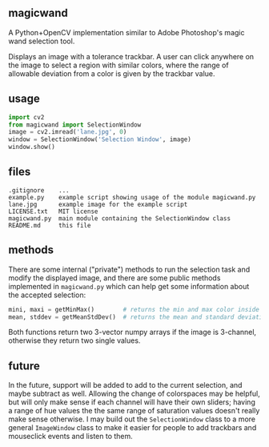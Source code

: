 ## magicwand
A Python+OpenCV implementation similar to Adobe Photoshop's magic wand selection tool.

Displays an image with a tolerance trackbar. A user can click anywhere on the image to select a region with similar colors, where the range of allowable deviation from a color is given by the trackbar value.

## usage

```python
import cv2
from magicwand import SelectionWindow
image = cv2.imread('lane.jpg', 0)
window = SelectionWindow('Selection Window', image)
window.show()
```

## files

```
.gitignore    ...
example.py    example script showing usage of the module magicwand.py
lane.jpg      example image for the example script
LICENSE.txt   MIT license
magicwand.py  main module containing the SelectionWindow class
README.md     this file
```

## methods

There are some internal ("private") methods to run the selection task and modify the displayed image, and there are some public methods implemented in `magicwand.py` which can help get some information about the accepted selection:  

```python
mini, maxi = getMinMax()        # returns the min and max color inside the selection
mean, stddev = getMeanStdDev()  # returns the mean and standard deviation of color inside the selection
```

Both functions return two 3-vector numpy arrays if the image is 3-channel, otherwise they return two single values.

## future

In the future, support will be added to add to the current selection, and maybe subtract as well. Allowing the change of colorspaces may be helpful, but will only make sense if each channel will have their own sliders; having a range of hue values the the same range of saturation values doesn't really make sense otherwise. I may build out the `SelectionWindow` class to a more general `ImageWindow` class to make it easier for people to add trackbars and mouseclick events and listen to them.
